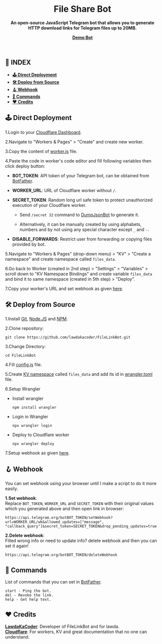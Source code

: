 <div align="center"><h1>File Share Bot</h1>
<b>An open-source JavaScript Telegram bot that allows you to generate HTTP download links for Telegram files up to 20MB.</b>

<a href="https://t.me/AdasLinkBot"><b>Demo Bot</b></a>
</div><br>

## **📑 INDEX**
* [**🕹 Direct Deployment**](#direct-deployment)
* [**🛠️ Deploy from Source**](#deploy-from-source)
* [**🪝 Webhook**](#webhook)
* [**🤖 Commands**](#commands)
* [**❤️ Credits**](#credits)

<a name="direct-deployment"></a>

## **🕹 Direct Deployment**

1.Login to your [Cloudflare Dashboard](https://dash.cloudflare.com/).

2.Navigate to "Workers & Pages" > "Create" and create new worker.

3.Copy the content of [worker.js](https://github.com/lawdakacoder/FileLinkBot/blob/main/worker.js) file.

4.Paste the code in worker's code editor and fill following variables then click deploy button:

  * **BOT_TOKEN**: API token of your Telegram bot, can be obtained from [BotFather](https://t.me/BotFather).

  * **WORKER_URL**: URL of Cloudflare worker without `/`.

  * **SECRET_TOKEN**: Random long url safe token to protect unauthorized execution of your Cloudflare worker.

      * Send `/secret 32` command to [DumpJsonBot](https://t.me/DumpJsonBot) to generate it.

      * Alternatively, it can be manually created by using alphabets, numbers and by not using any special character except `_` and `-`.

  * **DISABLE_FORWARDS**: Restrict user from forwarding or copying files provided by bot.

5.Navigate to "Workers & Pages" (drop-down menu) > "KV" > "Create a namespace" and create namespace called `files_data`.

6.Go back to Worker (created in 2nd step) > "Settings" > "Variables" > scroll down to "KV Namespace Bindings" and create variable `files_data` and bind it to same namespace (created in 5th step) > "Deploy".

7.Copy your worker's URL and set webhook as given [here](#webhook).

<a name="deploy-from-source"></a>

## **🛠️ Deploy from Source**

1.Install [Git](https://git-scm.com/downloads), [Node.JS](https://nodejs.org/en/download/package-manager) and [NPM](https://docs.npmjs.com/downloading-and-installing-node-js-and-npm).

2.Clone repository:
```
git clone https://github.com/lawdakacoder/FileLinkBot.git
```

3.Change Directory:
```
cd FileLinkBot
```

4.Fill [config.js](https://github.com/lawdakacoder/FileLinkBot/blob/main/src/config.js) file.

5.Create [KV namespace](https://developers.cloudflare.com/kv/get-started/#2-create-a-kv-namespace) called `files_data` and add its id in [wrangler.toml](https://github.com/lawdakacoder/FileLinkBot/blob/main/wrangler.toml) file.

6.Setup Wrangler
  * Install wrangler

    ```
    npm install wrangler
    ```
  * Login in Wrangler

    ```
    npx wrangler login
    ```
  * Deploy to Cloudflare worker

    ```
    npx wrangler deploy
    ```

7.Setup webhook as given [here](#webhook).

<a name="webhook"></a>

## **🪝 Webhook**
You can set webhook using your browser until I make a script to do it more easily.

**1.Set webhook**:<br>
Replace `BOT_TOKEN`, `WORKER_URL` and `SECRET_TOKEN` with their original values which you generated above and then open link in browser:
```
https://api.telegram.org/botBOT_TOKEN/setWebhook?url=WORKER_URL/wk&allowed_updates=["message", "callback_query"]&secret_token=SECRET_TOKEN&drop_pending_updates=true
```

**2.Delete webhook**:<br>
Filled wrong info or need to update info? delete webhook and then you can set it again!
```
https://api.telegram.org/botBOT_TOKEN/deleteWebhook
```

<a name="commands"></a>

## **🤖 Commands**
List of commands that you can set in [BotFather](https://t.me/BotFather).

```
start - Ping the bot.
del - Revoke the link.
help - Get help text.
```

<a name="credits"></a>

## **❤️ Credits**
[**LawdaKaCoder**](https://github.com/lawdakacoder): Developer of FileLinkBot and for lawda.<br>
[**Cloudflare**](https://cloudflare.com): For workers, KV and great documentation that no one can understand.